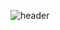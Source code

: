 <!-- ### Hi there 👋 -->

![header](https://capsule-render.vercel.app/api?type=Wave&color=0:98ff98,100:a7f432&height=250&section=header&text=Surim's%20GitHub&fontSize=70&fontColor=138808&fontAlignY=35)

<div align='center'>
	<!-- 여기에 내용을!! -->

</div>


<!-- ![footer](https://capsule-render.vercel.app/api?type=Wave&color=0:98ff98,100:a7f432&height=100&section=footer) -->

<!--
**leeesurim/leeesurim** is a ✨ _special_ ✨ repository because its `README.md` (this file) appears on your GitHub profile.

Here are some ideas to get you started:

- 🔭 I’m currently working on ...
- 🌱 I’m currently learning ...
- 👯 I’m looking to collaborate on ...
- 🤔 I’m looking for help with ...
- 💬 Ask me about ...
- 📫 How to reach me: ...
- 😄 Pronouns: ...
- ⚡ Fun fact: ...
-->
